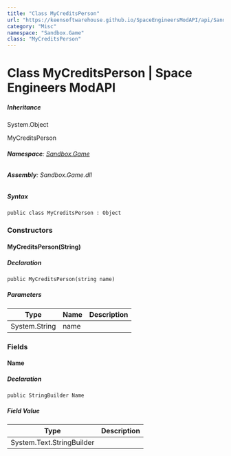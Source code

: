 ```yaml
---
title: "Class MyCreditsPerson"
url: "https://keensoftwarehouse.github.io/SpaceEngineersModAPI/api/Sandbox.Game.MyCreditsPerson.html"
category: "Misc"
namespace: "Sandbox.Game"
class: "MyCreditsPerson"
---
```


# Class MyCreditsPerson | Space Engineers ModAPI

##### Inheritance

System.Object

MyCreditsPerson

###### **Namespace**: [Sandbox.Game](https://keensoftwarehouse.github.io/SpaceEngineersModAPI/api/Sandbox.Game.html)

###### **Assembly**: Sandbox.Game.dll

##### Syntax

```
public class MyCreditsPerson : Object
```

### Constructors

#### MyCreditsPerson(String)

##### Declaration

```
public MyCreditsPerson(string name)
```

##### Parameters

| Type | Name | Description |
| --- | --- | --- |
| System.String | name |     |

### Fields

#### Name

##### Declaration

```
public StringBuilder Name
```

##### Field Value

| Type | Description |
| --- | --- |
| System.Text.StringBuilder |     |